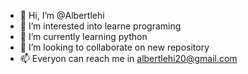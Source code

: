 - 👋 Hi, I’m @Albertlehi
- 👀 I’m interested into learne programing
- 🌱 I’m currently learning python
- 💞️ I’m looking to collaborate on new repository
- 📫 Everyon can reach me in albertlehi20@gmail.com

<!---
Albertlehi/Albertlehi is a ✨ special ✨ repository because its `README.md` (this file) appears on your GitHub profile.
You can click the Preview link to take a look at your changes.
--->
